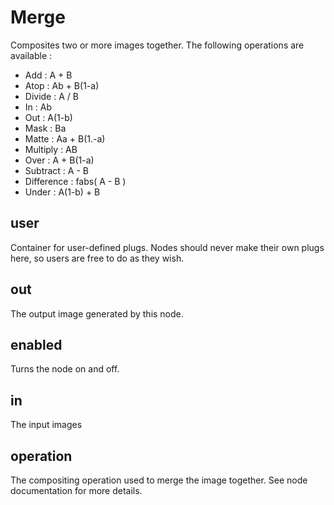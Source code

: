 # Merge

Composites two or more images together. The following operations
are available :

  - Add : A + B
  - Atop : Ab + B(1-a)
  - Divide : A / B
  - In : Ab
  - Out : A(1-b)
  - Mask : Ba
  - Matte : Aa + B(1.-a)
  - Multiply : AB
  - Over : A + B(1-a)
  - Subtract : A - B
  - Difference : fabs( A - B )
  - Under : A(1-b) + B

## user 

 Container for user-defined plugs. Nodes
should never make their own plugs here,
so users are free to do as they wish. 

## out 

 The output image generated by this node. 

## enabled 

 Turns the node on and off. 

## in 

 The input images 

## operation 

 The compositing operation used to merge the
image together. See node documentation for
more details. 

